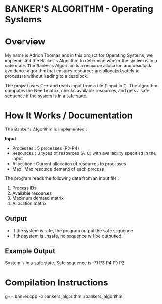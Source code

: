 # BANKER'S ALGORITHM - Operating Systems 

# Overview  
My name is Adrion Thomas and in this project for Operating Systems, we implemented the Banker's Algorithm to determine wheter the system is in a safe state. The Banker's Algorithm is a resource allocation and deadlock avoidance algorithm that ensures resources are allocated safely to processes without leading to a deadlock.

The project uses C++ and reads input from a file ('input.txt'). The algorithm computes the Need matrix, checks available resources, and gets a safe sequence if the system is in a safe state. 

# How It Works / Documentation
The Banker's Algorithm is implemented : 

**Input**
- Processes : 5 processes (P0-P4)
- Resources : 3 types of resources (A-C) with availability specified in the input.
- Allocation : Current allocation of resources to processes
- Max : Max resource demand of each process 

The program reads the following data from an input file : 
1. Process IDs
2. Available resources
3. Maximum demand matrix
4. Allocation matrix

## Output
- If the system is safe, the program output the safe sequence
- If the system is unsafe, no sequence will be outputted.

## Example Output
System is in a safe state.
Safe sequence is: P1 P3 P4 P0 P2


# Compilation Instructions 
g++ banker.cpp -o bankers_algorithm
./bankers_algorithm

